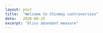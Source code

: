 ```yaml
---
layout: post
title:  "Welcome to Chinmoy controversies"
date:   2020-06-25
excerpt: "bliss abundant measure"
---
```

